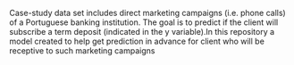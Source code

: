 Case-study
data set includes direct marketing campaigns (i.e. phone calls) of a Portuguese banking institution. The goal is to predict if the client will subscribe a term deposit (indicated in the y variable).In this repository  a model created to help get prediction in advance for client who will be receptive to such marketing campaigns
